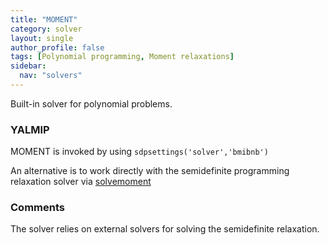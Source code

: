```yaml
---
title: "MOMENT"
category: solver
layout: single
author_profile: false
tags: [Polynomial programming, Moment relaxations]
sidebar:
  nav: "solvers"
---
```


Built-in solver for polynomial problems.

### YALMIP

MOMENT is invoked by using `sdpsettings('solver','bmibnb')`

An alternative is to work directly with the semidefinite programming relaxation solver via [solvemoment](/commands/solvemoment)

### Comments

The solver relies on external solvers for solving the semidefinite relaxation.
